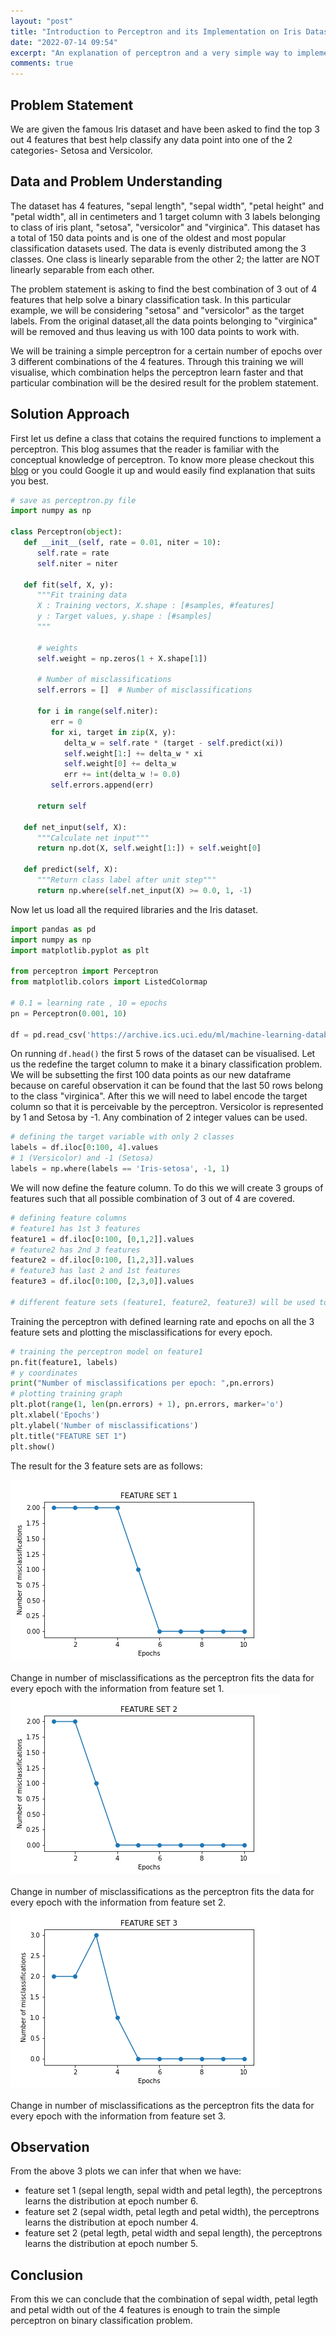 ```yaml
---
layout: "post"
title: "Introduction to Perceptron and its Implementation on Iris Dataset"
date: "2022-07-14 09:54"
excerpt: "An explanation of perceptron and a very simple way to implement it from scratch using Python."
comments: true
---
```

## Problem Statement
We are given the famous Iris dataset and have been asked to find the top 3 out 4 features that best help classify any data point into one of the 2 categories- Setosa and Versicolor.

## Data and Problem Understanding
The dataset has 4 features, "sepal length", "sepal width", "petal height" and "petal width", all in centimeters and 1 target column with 3 labels belonging to class of iris plant, "setosa", "versicolor" and "virginica". This dataset has a total of 150 data points and is one of the oldest and most popular classification datasets used. The data is evenly distributed among the 3 classes. One class is linearly separable from the other 2; the latter are NOT linearly separable from each other.

The problem statement is asking to find the best combination of 3 out of 4 features that help solve a binary classification task. In this particular example, we will be considering "setosa" and "versicolor" as the target labels. From the original dataset,all the data points belonging to "virginica" will be removed and thus leaving us with 100 data points to work with.

We will be training a simple perceptron for a certain number of epochs over 3 different combinations of the 4 features. Through this training we will visualise, which combination helps the perceptron learn faster and that particular combination will be the desired result for the problem statement.

## Solution Approach
First let us define a class that cotains the required functions to implement a perceptron. This blog assumes that the reader is familiar with the conceptual knowledge of perceptron. To know more please checkout this [blog](https://medium.com/@nikhilc3013/simple-perceptron-training-algorithm-explained-7bbfdff2c57d) or you could Google it up and would easily find explanation that suits you best.
```python
# save as perceptron.py file
import numpy as np

class Perceptron(object):
   def __init__(self, rate = 0.01, niter = 10):
      self.rate = rate
      self.niter = niter

   def fit(self, X, y):
      """Fit training data
      X : Training vectors, X.shape : [#samples, #features]
      y : Target values, y.shape : [#samples]
      """

      # weights
      self.weight = np.zeros(1 + X.shape[1])

      # Number of misclassifications
      self.errors = []  # Number of misclassifications

      for i in range(self.niter):
         err = 0
         for xi, target in zip(X, y):
            delta_w = self.rate * (target - self.predict(xi))
            self.weight[1:] += delta_w * xi
            self.weight[0] += delta_w
            err += int(delta_w != 0.0)
         self.errors.append(err)

      return self

   def net_input(self, X):
      """Calculate net input"""
      return np.dot(X, self.weight[1:]) + self.weight[0]

   def predict(self, X):
      """Return class label after unit step"""
      return np.where(self.net_input(X) >= 0.0, 1, -1)
```

Now let us load all the required libraries and the Iris dataset.
```python
import pandas as pd
import numpy as np
import matplotlib.pyplot as plt

from perceptron import Perceptron
from matplotlib.colors import ListedColormap

# 0.1 = learning rate , 10 = epochs
pn = Perceptron(0.001, 10)

df = pd.read_csv('https://archive.ics.uci.edu/ml/machine-learning-databases/iris/iris.data', header=None)
```
On running `df.head()` the first 5 rows of the dataset can be visualised. Let us the redefine the target column to make it a binary classification problem. We will be subsetting the first 100 data points as our new dataframe because on careful observation it can be found that the last 50 rows belong to the class "virginica". After this we will need to label encode the target column so that it is perceivable by the perceptron. Versicolor is represented by 1 and Setosa by -1. Any combination of 2 integer values can be used.
```python
# defining the target variable with only 2 classes
labels = df.iloc[0:100, 4].values
# 1 (Versicolor) and -1 (Setosa)
labels = np.where(labels == 'Iris-setosa', -1, 1)
```
We will now define the feature column. To do this we will create 3 groups of features such that all possible combination of 3 out of 4 are covered.
```python
# defining feature columns
# feature1 has 1st 3 features
feature1 = df.iloc[0:100, [0,1,2]].values
# feature2 has 2nd 3 features
feature2 = df.iloc[0:100, [1,2,3]].values
# feature3 has last 2 and 1st features
feature3 = df.iloc[0:100, [2,3,0]].values

# different feature sets (feature1, feature2, feature3) will be used to identify which 3 combination of features gives the best result
```
Training the perceptron with defined learning rate and epochs on all the 3 feature sets and plotting the misclassifications for every epoch.
```python
# training the perceptron model on feature1
pn.fit(feature1, labels)
# y coordinates
print("Number of misclassifications per epoch: ",pn.errors)
# plotting training graph
plt.plot(range(1, len(pn.errors) + 1), pn.errors, marker='o')
plt.xlabel('Epochs')
plt.ylabel('Number of misclassifications')
plt.title("FEATURE SET 1")
plt.show()
```
The result for the 3 feature sets are as follows:
<div class="fig figcenter fighighlight">
  <img src="/images/simple_perceptron/featureset1.png">
  <div class="figcaption"><br> Change in number of misclassifications as the perceptron fits the data for every epoch with the information from feature set 1.<br>
  </div>
</div>
<div class="fig figcenter fighighlight">
  <img src="/images/simple_perceptron/featureset2.png">
  <div class="figcaption"><br> Change in number of misclassifications as the perceptron fits the data for every epoch with the information from feature set 2.<br>
  </div>
</div>
<div class="fig figcenter fighighlight">
  <img src="/images/simple_perceptron/featureset3.png">
  <div class="figcaption"><br> Change in number of misclassifications as the perceptron fits the data for every epoch with the information from feature set 3.<br>
  </div>
</div>

## Observation
From the above 3 plots we can infer that when we have:
- feature set 1 (sepal length, sepal  width and petal legth), the perceptrons learns the distribution at epoch number 6.
- feature set 2 (sepal  width, petal legth and petal width), the perceptrons learns the distribution at epoch number 4.
- feature set 2 (petal legth, petal width and sepal length), the perceptrons learns the distribution at epoch number 5.

## Conclusion
From this we can conclude that the combination of sepal  width, petal legth and petal width out of the 4 features is enough to train the simple perceptron on binary classification problem.
